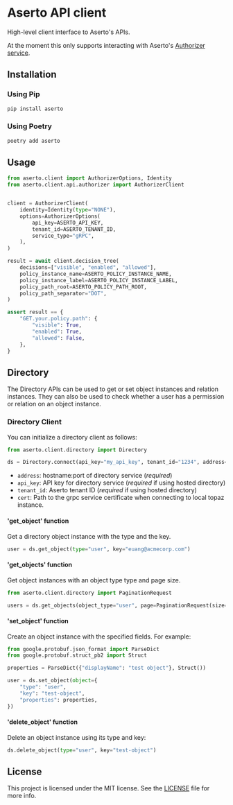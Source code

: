 # Aserto API client

High-level client interface to Aserto's APIs.

At the moment this only supports interacting with Aserto's [Authorizer service](https://docs.aserto.com/docs/authorizer-guide/overview).

## Installation

### Using Pip

```sh
pip install aserto
```

### Using Poetry

```sh
poetry add aserto
```

## Usage

```py
from aserto.client import AuthorizerOptions, Identity
from aserto.client.api.authorizer import AuthorizerClient


client = AuthorizerClient(
    identity=Identity(type="NONE"),
    options=AuthorizerOptions(
        api_key=ASERTO_API_KEY,
        tenant_id=ASERTO_TENANT_ID,
        service_type="gRPC",
    ),
)

result = await client.decision_tree(
    decisions=["visible", "enabled", "allowed"],
    policy_instance_name=ASERTO_POLICY_INSTANCE_NAME,
    policy_instance_label=ASERTO_POLICY_INSTANCE_LABEL,
    policy_path_root=ASERTO_POLICY_PATH_ROOT,
    policy_path_separator="DOT",
)

assert result == {
    "GET.your.policy.path": {
        "visible": True,
        "enabled": True,
        "allowed": False,
    },
}
```

## Directory

The Directory APIs can be used to get or set object instances and relation instances. They can also be used to check whether a user has a permission or relation on an object instance.

### Directory Client

You can initialize a directory client as follows:

```py
from aserto.client.directory import Directory

ds = Directory.connect(api_key="my_api_key", tenant_id="1234", address="localhost:9292")
```

- `address`: hostname:port of directory service (_required_)
- `api_key`: API key for directory service (_required_ if using hosted directory)
- `tenant_id`: Aserto tenant ID (_required_ if using hosted directory)
- `cert`: Path to the grpc service certificate when connecting to local topaz instance.

#### 'get_object' function

Get a directory object instance with the type and the key.

```py
user = ds.get_object(type="user", key="euang@acmecorp.com")
```

#### 'get_objects' function

Get object instances with an object type type and page size.

```py
from aserto.client.directory import PaginationRequest

users = ds.get_objects(object_type="user", page=PaginationRequest(size=10))
```

#### 'set_object' function

Create an object instance with the specified fields. For example:

```py
from google.protobuf.json_format import ParseDict
from google.protobuf.struct_pb2 import Struct

properties = ParseDict({"displayName": "test object"}, Struct())

user = ds.set_object(object={
    "type": "user",
    "key": "test-object",
    "properties": properties,
})
```

#### 'delete_object' function

Delete an object instance using its type and key:

```py
ds.delete_object(type="user", key="test-object")
```

## License

This project is licensed under the MIT license. See the [LICENSE](https://github.com/aserto-dev/aserto-python/blob/main/LICENSE) file for more info.
